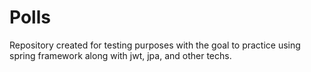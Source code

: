 # Polls
Repository created for testing purposes with the goal to practice using spring framework along with jwt, jpa, and other techs.
